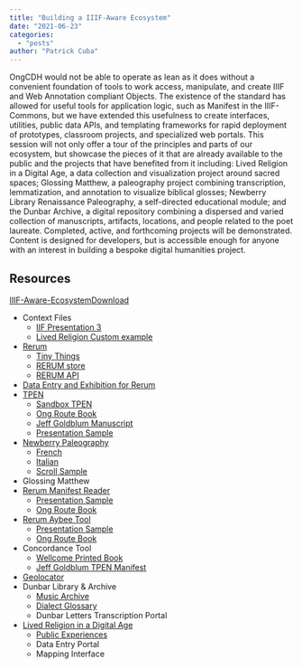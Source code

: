 ```yaml
---
title: "Building a IIIF-Aware Ecosystem"
date: "2021-06-23"
categories: 
  - "posts"
author: "Patrick Cuba"
---
```


OngCDH would not be able to operate as lean as it does without a convenient foundation of tools to work access, manipulate, and create IIIF and Web Annotation compliant Objects. The existence of the standard has allowed for useful tools for application logic, such as Manifest in the IIIF-Commons, but we have extended this usefulness to create interfaces, utilities, public data APIs, and templating frameworks for rapid deployment of prototypes, classroom projects, and specialized web portals. This session will not only offer a tour of the principles and parts of our ecosystem, but showcase the pieces of it that are already available to the public and the projects that have benefited from it including: Lived Religion in a Digital Age, a data collection and visualization project around sacred spaces; Glossing Matthew, a paleography project combining transcription, lemmatization, and annotation to visualize biblical glosses; Newberry Library Renaissance Paleography, a self-directed educational module; and the Dunbar Archive, a digital repository combining a dispersed and varied collection of manuscripts, artifacts, locations, and people related to the poet laureate. Completed, active, and forthcoming projects will be demonstrated. Content is designed for developers, but is accessible enough for anyone with an interest in building a bespoke digital humanities project.

## Resources

[IIIF-Aware-Ecosystem](https://ongcdh.org/wp-content/uploads/2021/06/IIIF-Aware-Ecosystem.pdf)[Download](https://ongcdh.org/wp-content/uploads/2021/06/IIIF-Aware-Ecosystem.pdf)

- Context Files
    - [IIF Presentation 3](https://iiif.io/api/presentation/3/context.json)
    - [Lived Religion Custom example](https://github.com/CenterForDigitalHumanities/deer-LR/blob/c2ea23e4f6642c6117632b73c3bc61ec4c2dc7f9/web/vocab/context.json)
- [Rerum](http://rerum.io)
    - [Tiny Things](http://tiny.rerum.io)
    - [RERUM store](http://store.rerum.io)
    - [RERUM API](https://store.rerum.io/v1/API.html)
- [Data Entry and Exhibition for Rerum](http://deer.rerum.io)
- [TPEN](http://t-pen.org)
    - [Sandbox TPEN](http://t-pen.org/TPEN/transcription.html)
    - [Ong Route Book](http://t-pen.org/TPEN/transcription.html?projectID=7006)
    - [Jeff Goldblum Manuscript](http://t-pen.org/TPEN/transcription.html?projectID=6609)
    - [Presentation Sample](http://t-pen.org/TPEN/project/4080)
- [Newberry Paleography](https://www.newberry.org/paleography)
    - [French](https://paleography.library.utoronto.ca/)
    - [Italian](https://italian-paleography.library.utoronto.ca/)
    - [Scroll Sample](http://paleo.rerum.io/TPEN-NL/italianTranscription.html?projectID=5862&p=3132)
- Glossing Matthew
- [Rerum Manifest Reader](http://read.rerum.io/)
    - [](http://read.rerum.io/#/read?url=http:%2F%2Ft-pen.org%2FTPEN%2Fmanifest%2F4080)[Presentation Sample](http://read.rerum.io/#/read?url=http:%2F%2Ft-pen.org%2FTPEN%2Fmanifest%2F4080)
    - [Ong Route Book](http://read.rerum.io/#/read?url=http:%2F%2Ft-pen.org%2FTPEN%2Fmanifest%2F7006)
- [Rerum Aybee Tool](http://aybee.rerum.io)
    - [Presentation Sample](http://aybee.rerum.io/#/aybee?url=http:%2F%2Ft-pen.org%2FTPEN%2Fmanifest%2F4080)
    - [Ong Route Book](http://aybee.rerum.io/#/aybee?url=http:%2F%2Ft-pen.org%2FTPEN%2Fmanifest%2F7006)
- Concordance Tool
    - [Wellcome Printed Book](https://concordance.rerum.io/?manifest=https:%2F%2Fiiif.wellcomecollection.org%2Fpresentation%2Fv2%2Fb2943306x)
    - [Jeff Goldblum TPEN Manifest](http://concordance.rerum.io/?manifest=http://t-pen.org/TPEN/manifest/6609)
- [Geolocator](http://geo.rerum.io)
- Dunbar Library & Archive
    - [Music Archive](https://ecommons.udayton.edu/dunbar/)
    - [Dialect Glossary](https://ecommons.udayton.edu/dunbar_glossary/)
    - Dunbar Letters Transcription Portal
- [Lived Religion in a Digital Age](http://religioninplace.org/)
    - [Public Experiences](http://lrda.rerum.io/experiences.html)
    - Data Entry Portal
    - Mapping Interface
